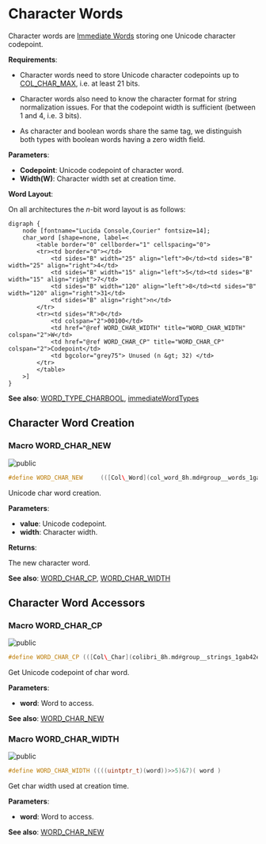 <a id="group__char__words"></a>
# Character Words



Character words are [Immediate Words](group__immediate__words.md#group__immediate__words) storing one Unicode character codepoint.






**Requirements**:


* Character words need to store Unicode character codepoints up to [COL\_CHAR\_MAX](colibri_8h.md#group__strings_1gae744cbeec6aaa53c56f5d30b035c2dde), i.e. at least 21 bits.

* Character words also need to know the character format for string normalization issues. For that the codepoint width is sufficient (between 1 and 4, i.e. 3 bits).

* As character and boolean words share the same tag, we distinguish both types with boolean words having a zero width field.


**Parameters**:

* **Codepoint**: Unicode codepoint of character word.
* **Width(W)**: Character width set at creation time.


**Word Layout**:

On all architectures the _n_-bit word layout is as follows:


    digraph {
        node [fontname="Lucida Console,Courier" fontsize=14];
        char_word [shape=none, label=<
            <table border="0" cellborder="1" cellspacing="0">
            <tr><td border="0"></td>
                <td sides="B" width="25" align="left">0</td><td sides="B" width="25" align="right">4</td>
                <td sides="B" width="15" align="left">5</td><td sides="B" width="15" align="right">7</td>
                <td sides="B" width="120" align="left">8</td><td sides="B" width="120" align="right">31</td>
                <td sides="B" align="right">n</td>
            </tr>
            <tr><td sides="R">0</td>
                <td colspan="2">00100</td>
                <td href="@ref WORD_CHAR_WIDTH" title="WORD_CHAR_WIDTH" colspan="2">W</td>
                <td href="@ref WORD_CHAR_CP" title="WORD_CHAR_CP" colspan="2">Codepoint</td>
                <td bgcolor="grey75"> Unused (n &gt; 32) </td>
            </tr>
            </table>
        >]
    }
    









**See also**: [WORD\_TYPE\_CHARBOOL](col_word_int_8h.md#group__words_1ga1422c37e0c7d668fad81b0710863dad5), [immediateWordTypes](col_word_int_8h.md#group__immediate__words_1gadc93860da89f6a52a884c10b7835aaac)

## Character Word Creation

<a id="group__char__words_1ga3e1012ee747ef755581f098b55cde3c7"></a>
### Macro WORD\_CHAR\_NEW

![][public]

```cpp
#define WORD_CHAR_NEW     (([Col\_Word](col_word_8h.md#group__words_1gadb626f9e195212e4fdfba7df154ad043))((((uintptr_t)(value))<<8)|(((uintptr_t)(width))<<5)|4))( value ,width )
```

Unicode char word creation.

**Parameters**:

* **value**: Unicode codepoint.
* **width**: Character width.


**Returns**:

The new character word.




**See also**: [WORD\_CHAR\_CP](col_word_int_8h.md#group__char__words_1ga56cddd2dee0e6afab1ee29c2f83f33ab), [WORD\_CHAR\_WIDTH](col_word_int_8h.md#group__char__words_1ga92aceea828352d3433d76c193f259a1c)



## Character Word Accessors

<a id="group__char__words_1ga56cddd2dee0e6afab1ee29c2f83f33ab"></a>
### Macro WORD\_CHAR\_CP

![][public]

```cpp
#define WORD_CHAR_CP (([Col\_Char](colibri_8h.md#group__strings_1gab42ee0cd75b78280e412fa5bae5eb862))(((uintptr_t)(word))>>8))( word )
```

Get Unicode codepoint of char word.

**Parameters**:

* **word**: Word to access.



**See also**: [WORD\_CHAR\_NEW](col_word_int_8h.md#group__char__words_1ga3e1012ee747ef755581f098b55cde3c7)



<a id="group__char__words_1ga92aceea828352d3433d76c193f259a1c"></a>
### Macro WORD\_CHAR\_WIDTH

![][public]

```cpp
#define WORD_CHAR_WIDTH ((((uintptr_t)(word))>>5)&7)( word )
```

Get char width used at creation time.

**Parameters**:

* **word**: Word to access.



**See also**: [WORD\_CHAR\_NEW](col_word_int_8h.md#group__char__words_1ga3e1012ee747ef755581f098b55cde3c7)



[public]: https://img.shields.io/badge/-public-brightgreen (public)
[C++]: https://img.shields.io/badge/language-C%2B%2B-blue (C++)
[private]: https://img.shields.io/badge/-private-red (private)
[Markdown]: https://img.shields.io/badge/language-Markdown-blue (Markdown)
[static]: https://img.shields.io/badge/-static-lightgrey (static)